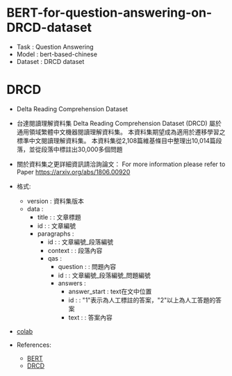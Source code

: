 # BERT-for-question-answering-on-DRCD-dataset

* Task : Question Answering
* Model : bert-based-chinese
* Dataset : DRCD dataset

DRCD
======
 * Delta Reading Comprehension Dataset
 * 台達閱讀理解資料集 Delta Reading Comprehension Dataset (DRCD) 屬於通用領域繁體中文機器閱讀理解資料集。 本資料集期望成為適用於遷移學習之標準中文閱讀理解資料集。 本資料集從2,108篇維基條目中整理出10,014篇段落，並從段落中標註出30,000多個問題

 * 關於資料集之更詳細資訊請洽詢論文： For more information please refer to Paper <https://arxiv.org/abs/1806.00920>
 * 格式:
   * version : 資料集版本
   * data :
     * title : : 文章標題
     * id : : 文章編號
     * paragraphs :
       * id : : 文章編號_段落編號
       * context : : 段落內容
       * qas :
         * question : : 問題內容
         * id : : 文章編號_段落編號_問題編號
         * answers :
           * answer_start : text在文中位置
           * id : : "1"表示為人工標註的答案，"2"以上為人工答題的答案
           * text : : 答案內容

* [colab](https://colab.research.google.com/drive/17YVCFm0m_JU7BuiliZIsH6LbQDgB1wbX)

* References:
  * [BERT](https://arxiv.org/pdf/1810.04805.pdf)
  * [DRCD](https://arxiv.org/ftp/arxiv/papers/1806/1806.00920.pdf)
